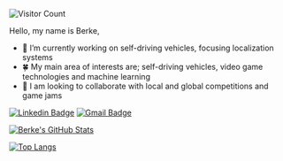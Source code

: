 ![Visitor Count](https://profile-counter.glitch.me/berkealgul/count.svg)

<!--

<h3 align="left">Stuff I worked with:</h3>
<p align="left"> 
<a href="https://www.arduino.cc/" target="_blank"> <img src="https://cdn.worldvectorlogo.com/logos/arduino-1.svg" alt="arduino" width="40" height="40"/> </a> 
<a href="https://www.cprogramming.com/" target="_blank"> <img src="https://devicons.github.io/devicon/devicon.git/icons/c/c-original.svg" alt="c" width="40" height="40"/> </a> <a href="https://www.w3schools.com/cpp/" target="_blank"> <img src="https://devicons.github.io/devicon/devicon.git/icons/cplusplus/cplusplus-original.svg" alt="cplusplus" width="40" height="40"/> </a> <a href="https://www.w3schools.com/cs/" target="_blank"> <img src="https://devicons.github.io/devicon/devicon.git/icons/csharp/csharp-original.svg" alt="csharp" width="40" height="40"/> </a> <a href="https://www.linux.org/" target="_blank"> 
<img src="https://devicons.github.io/devicon/devicon.git/icons/linux/linux-original.svg" alt="linux" width="40" height="40"/> 
</a> <a href="https://opencv.org/" target="_blank"> <img src="https://www.vectorlogo.zone/logos/opencv/opencv-icon.svg" alt="opencv" width="40" height="40"/> 
</a> <a href="https://www.python.org" target="_blank"> <img src="https://devicons.github.io/devicon/devicon.git/icons/python/python-original.svg" alt="python" width="40" height="40"/> 
-->


Hello, my name is Berke,
- 🔭 I’m currently working on self-driving vehicles, focusing localization systems
- :four_leaf_clover: My main area of interests are; self-driving vehicles, video game technologies and machine learning
- 👯 I am looking to collaborate with local and global competitions and game jams 

[![Linkedin Badge](https://img.shields.io/badge/-berkealgul-blue?style=flat-square&logo=Linkedin&logoColor=white&link=https://www.linkedin.com/in/berkealgul/)](https://www.linkedin.com/in/berkealgul/) 
[![Gmail Badge](https://img.shields.io/badge/berkealgul@gmail.com-c14438?style=flat-square&logo=Gmail&logoColor=white&link=mailto:berkealgul@gmail.com)](mailto:berkealgul@gmail.com)

<!--
![](https://komarev.com/ghpvc/?username=berkealgul&color=blue)
-->
<!--
![Berke's GitHub stats](https://github-readme-stats.vercel.app/api?username=berkealgul&show_icons=true&theme=onedark)
-->


[![Berke's GitHub Stats](https://github-readme-stats.vercel.app/api?username=berkealgul&show_icons=true&include_all_commits=true&theme=dracula)](https://github.com/berkealgul)

[![Top Langs](https://github-readme-stats.vercel.app/api/top-langs/?username=berkealgul&theme=radical)](https://github.com/anuraghazra/github-readme-stats)


